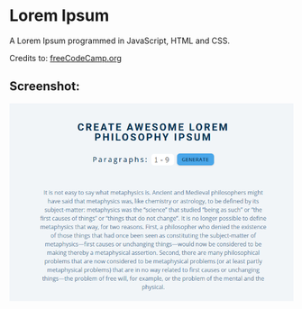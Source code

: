 # Lorem Ipsum

A Lorem Ipsum programmed in JavaScript, HTML and CSS.

Credits to: [freeCodeCamp.org](https://www.youtube.com/watch?v=3PHXvlpOkf4)

## Screenshot:

![alt text](https://github.com/math-reis/basic-projects/blob/main/lorem-ipsum/image.png?raw=true)
